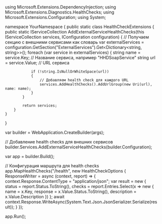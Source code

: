 using Microsoft.Extensions.DependencyInjection;
using Microsoft.Extensions.Diagnostics.HealthChecks;
using Microsoft.Extensions.Configuration;
using System;

namespace YourNamespace
{
    public static class HealthCheckExtensions
    {
        public static IServiceCollection AddExternalServiceHealthChecks(this IServiceCollection services, IConfiguration configuration)
        {
            // Получаем секцию с внешними сервисами как словарь
            var externalServices = configuration.GetSection("ExternalServices").Get<Dictionary<string, string>>();
            foreach (var service in externalServices)
            {
                string name = service.Key; // Название сервиса, например "HHDSoapService"
                string url = service.Value; // URL сервиса

                if (!string.IsNullOrWhiteSpace(url))
                {
                    // Добавляем health check для каждого URL
                    services.AddHealthChecks().AddUrlGroup(new Uri(url), name: name);
                }
            }

            return services;
        }
    }
}

var builder = WebApplication.CreateBuilder(args);

// Добавление health checks для внешних сервисов
builder.Services.AddExternalServiceHealthChecks(builder.Configuration);

var app = builder.Build();

// Конфигурация маршрута для health checks
app.MapHealthChecks("/health", new HealthCheckOptions {
    ResponseWriter = async (context, report) => {
        context.Response.ContentType = "application/json";
        var result = new {
            status = report.Status.ToString(),
            checks = report.Entries.Select(x => new { name = x.Key, response = x.Value.Status.ToString(), description = x.Value.Description })
        };
        await context.Response.WriteAsync(System.Text.Json.JsonSerializer.Serialize(result));
    }
});

app.Run();

